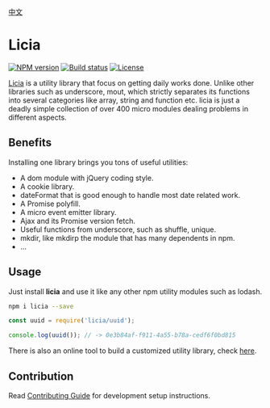 [中文](README_CN.md)

# Licia

[![NPM version][npm-image]][npm-url]
[![Build status][travis-image]][travis-url]
[![License][license-image]][npm-url]

[npm-image]: https://img.shields.io/npm/v/licia.svg
[npm-url]: https://npmjs.org/package/licia
[travis-image]: https://img.shields.io/travis/liriliri/licia.svg
[travis-url]: https://travis-ci.org/liriliri/licia
[license-image]: https://img.shields.io/npm/l/licia.svg

[Licia](https://licia.liriliri.io/) is a utility library that focus on getting daily works done. Unlike other libraries such as underscore, mout, which strictly separates its functions into several categories like array, string and function etc. licia is just a deadly simple collection of over 400 micro modules dealing problems in different aspects. 

## Benefits

Installing one library brings you tons of useful utilities: 

* A dom module with jQuery coding style. 
* A cookie library. 
* dateFormat that is good enough to handle most date related work.
* A Promise polyfill. 
* A micro event emitter library. 
* Ajax and its Promise version fetch.
* Useful functions from underscore, such as shuffle, unique. 
* mkdir, like mkdirp the module that has many dependents in npm.
* ...

## Usage

Just install **licia** and use it like any other npm utility modules such as lodash.

```bash
npm i licia --save
```

```javascript
const uuid = require('licia/uuid');

console.log(uuid()); // -> 0e3b84af-f911-4a55-b78a-cedf6f0bd815
```

There is also an online tool to build a customized utility library, check [here](https://licia.liriliri.io/builder.html).

## Contribution

Read [Contributing Guide](.github/CONTRIBUTING.md) for development setup instructions.